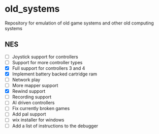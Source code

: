 # old_systems
Repository for emulation of old game systems and other old computing systems

## NES
- [ ] Joystick support for controllers
- [ ] Support for more controller types
- [x] Full support for controllers 3 and 4
- [x] Implement battery backed cartridge ram
- [ ] Network play
- [ ] More mapper support
- [x] Rewind support
- [ ] Recording support
- [ ] AI driven controllers
- [ ] Fix currently broken games
- [ ] Add pal support
- [ ] wix installer for windows
- [ ] Add a list of instructions to the debugger